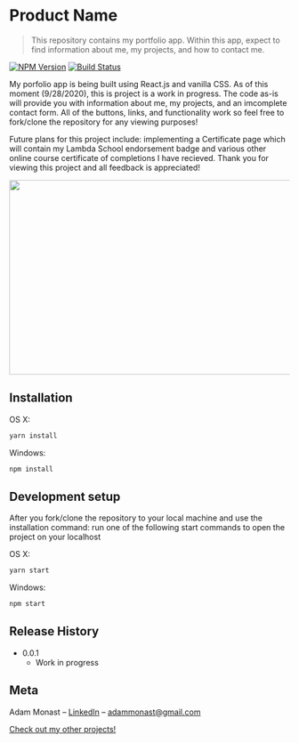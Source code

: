 # Product Name

> This repository contains my portfolio app. Within this app, expect to find information about me, my projects, and how to contact me.

[![NPM Version][npm-image]][npm-url]
[![Build Status][travis-image]][travis-url]

My porfolio app is being built using React.js and vanilla CSS. As of this moment (9/28/2020), this is project is a work in progress. The code as-is will provide you with information about me, my projects, and an imcomplete contact form. All of the buttons, links, and functionality work so feel free to fork/clone the repository for any viewing purposes!

Future plans for this project include: implementing a Certificate page which will contain my Lambda School endorsement badge and various other online course certificate of completions I have recieved. Thank you for viewing this project and all feedback is appreciated!

<img align="center" src=https://user-images.githubusercontent.com/57102880/94494945-739cc500-01be-11eb-8507-eb1548958177.png width="600" height="350">

## Installation

OS X:

```sh
yarn install
```

Windows:

```sh
npm install
```

## Development setup

After you fork/clone the repository to your local machine and use the installation command: run one of the following start commands to open the project on your localhost

OS X:

```sh
yarn start
```

Windows:

```sh
npm start
```

## Release History

- 0.0.1
  - Work in progress

## Meta

Adam Monast – [LinkedIn](https://www.linkedin.com/in/adam-monast/) – adammonast@gmail.com

[Check out my other projects!](https://github.com/Adammonast)

<!-- Markdown link & img dfn's -->

[npm-image]: https://img.shields.io/npm/v/datadog-metrics.svg?style=flat-square
[npm-url]: https://npmjs.org/package/datadog-metrics
[travis-image]: https://img.shields.io/travis/dbader/node-datadog-metrics/master.svg?style=flat-square
[travis-url]: https://travis-ci.org/dbader/node-datadog-metrics
